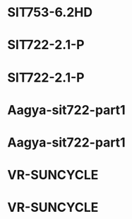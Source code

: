 # SIT753-6.2HD
# SIT722-2.1-P
# SIT722-2.1-P
# Aagya-sit722-part1
# Aagya-sit722-part1
# VR-SUNCYCLE
# VR-SUNCYCLE
